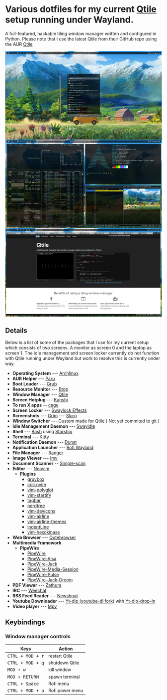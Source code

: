 # Various dotfiles for my current [Qtile](http://www.qtile.org/) setup running under Wayland.
A full-featured, hackable tiling window manager written and configured in Python.
Please note that I use the latest Qtile from their GitHub repo using the AUR [Qtile](https://aur.archlinux.org/packages/qtile-git)

![ScreenShot](screenshot.jpg)

## Details

Below is a list of some of the packages that I use for my current setup which consists of two screens. A monitor as screen 0 and the laptop as screen 1.
The idle management and screen locker currently do not function with Qtile running under Wayland but work to resolve this is currently under way.

- **Operating System** --- [Archlinux](https://www.archlinux.org/)
- **AUR Helper** --- [Paru](https://aur.archlinux.org/packages/paru-git/)
- **Boot Loader** --- [Grub](https://wiki.archlinux.org/index.php/GRUB)
- **Resource Monitor** --- [Btop](https://aur.archlinux.org/packages/btop-git)
- **Window Manager** --- [Qtile](https://aur.archlinux.org/packages/qtile-git)
- **Screen Hotplug** --- [Kanshi](https://aur.archlinux.org/packages/kanshi-git)
- **To run X apps** -- [cage](https://archlinux.org/packages/community/x86_64/cage)
- **Screen Locker** --- [Swaylock Effects](https://aur.archlinux.org/packages/swaylock-effects-git)
- **Screenshots** --- [Grim](https://aur.archlinux.org/packages/grim-git)
                  --- [Slurp](https://aur.archlinux.org/packages/slurp-git)
- **Window Switcher** --- Custom made for Qtile ( Not yet commited to git )
- **Idle Management Daemon** --- [Swayidle](https://aur.archlinux.org/packages/swayidle.git)
- **Shell** --- [Bash](https://wiki.archlinux.org/index.php/Bash) using [Starship](https://aur.archlinux.org/packages/starship-git/) 
- **Terminal** --- [Kitty](https://wiki.archlinux.org/index.php/Kitty)
- **Notification Daemon** --- [Dunst](https://archlinux.org/packages/community/x86_64/dunst/)
- **Application Launcher** --- [Rofi Wayland](https://aur.archlinux.org/packages/rofi-lbonn-wayland-git)
- **File Manager** --- [Ranger](https://aur.archlinux.org/packages/ranger-git)
- **Image Viewer** --- [Imv](https://archlinux.org/packages/community/x86_64/imv)
- **Document Scanner** -- [Simple-scan](https://archlinux.org/packages/community/x86_64/simple-scan)
- **Editor** --- [Neovim](https://aur.archlinux.org/packages/neovim-git)
  - **Plugins**
	- [gruvbox](https://github.com/morhetz/gruvbox)
	- [coc.nvim](https://github.com/neoclide/coc.nvim)
	- [vim-polyglot](https://github.com/sheerun/vim-polyglot)
	- [vim-startify](https://github.com/mhinz/vim-startify)
	- [tagbar](https://github.com/preservim/tagbar)
	- [nerdtree](https://github.com/preservim/nerdtree)
	- [vim-devicons](https://github.com/ryanoasis/vim-devicons)
	- [vim-airline](https://github.com/vim-airline/vim-airline)
	- [vim-airline-themes](https://github.com/vim-airline/vim-airline-themes)
	- [indentLine](https://github.com/Yggdroot/indentLine)
	- [vim-hexokinase](https://github.com/rrethy/vim-hexokinase)
- **Web Browser** --- [Qutebrowser](https://www.qutebrowser.org)
- **Multimedia Framework**
	- **PipeWire**
		- [PipeWire](https://archlinux.org/packages/extra/x86_64/pipewire)
		- [PipeWire-Alsa](https://archlinux.org/packages/extra/x86_64/pipewire-alsa)
		- [PipeWire-Jack](https://archlinux.org/packages/extra/x86_64/pipewire-jack)
		- [PipeWire-Media-Session](https://archlinux.org/packages/extra/x86_64/pipewire-media-session)
		- [PipeWire-Pulse](https://archlinux.org/packages/extra/x86_64/pipewire-pulse)
		- [PipeWire-Jack-Dropin](https://aur.archlinux.org/packages/pipewire-jack-dropin)
- **PDF Viewer** --- [Zathura](https://wiki.archlinux.org/index.php/Zathura)
- **IRC** --- [Weechat](https://weechat.org/)
- **RSS Feed Reader** --- [Newsboat](https://aur.archlinux.org/packages/newsboat-git)
- **Youtube Downloader** --- [Yt-dlp (youtube-dl fork)](https://aur.archlinux.org/packages/yt-dlp-git) with [Yt-dlp-drop-in](https://aur.archlinux.org/packages/yt-dlp-drop-in)
- **Video player** --- [Mpv](https://aur.archlinux.org/packages/mpv-git)

## Keybindings
### Window manager controls
| Keys                                 | Action                    |
| ------------------------------------ | ------------------------- |
| <kbd>CTRL + MOD + r</kbd>            | restart Qtile             |
| <kbd>CTRL + MOD + q</kbd>            | shutdown Qtile            |
| <kbd>MOD + w</kbd>                   | kill window               |
| <kbd>MOD + RETURN</kbd>              | spawn terminal            |
| <kbd>CTRL + Space</kbd>              | Rofi menu                 |
| <kbd>CTRL + MOD + p</kbd>            | Rofi power menu           |
